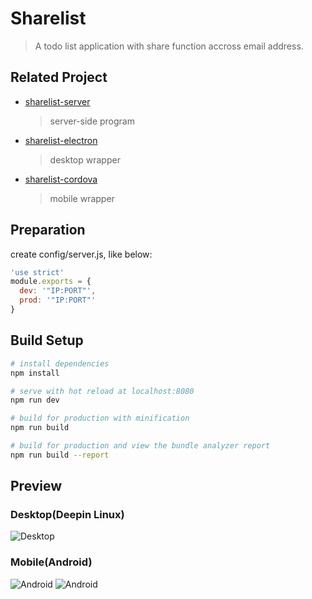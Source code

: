 # Sharelist

> A todo list application with share function accross email address.

## Related Project

* [sharelist-server](https://gitee.com/antipro/sharelist-server)
  > server-side program
* [sharelist-electron](https://gitee.com/antipro/sharelist-electron)
  > desktop wrapper
* [sharelist-cordova](https://gitee.com/antipro/sharelist-cordova)
  > mobile wrapper

## Preparation

create config/server.js, like below:
``` javascript
'use strict'
module.exports = {
  dev: '"IP:PORT"',
  prod: '"IP:PORT"'
}
```

## Build Setup

``` bash
# install dependencies
npm install

# serve with hot reload at localhost:8080
npm run dev

# build for production with minification
npm run build

# build for production and view the bundle analyzer report
npm run build --report
```
## Preview
### Desktop(Deepin Linux)

![Desktop](http://onmdsye1w.bkt.clouddn.com/sharelist-electron.png)

### Mobile(Android)

![Android](http://onmdsye1w.bkt.clouddn.com/sharelist-cordova1.png)
![Android](http://onmdsye1w.bkt.clouddn.com/sharelist-cordova2.png)